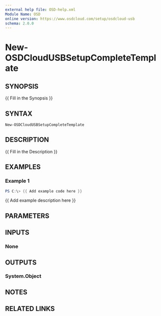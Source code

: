 ```yaml
---
external help file: OSD-help.xml
Module Name: OSD
online version: https://www.osdcloud.com/setup/osdcloud-usb
schema: 2.0.0
---
```


# New-OSDCloudUSBSetupCompleteTemplate

## SYNOPSIS
{{ Fill in the Synopsis }}

## SYNTAX

```
New-OSDCloudUSBSetupCompleteTemplate
```

## DESCRIPTION
{{ Fill in the Description }}

## EXAMPLES

### Example 1
```powershell
PS C:\> {{ Add example code here }}
```

{{ Add example description here }}

## PARAMETERS

## INPUTS

### None

## OUTPUTS

### System.Object
## NOTES

## RELATED LINKS
